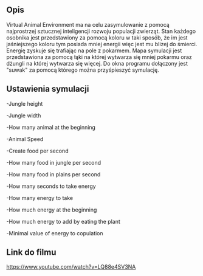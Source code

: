 ## Opis
Virtual Animal Environment ma na celu zasymulowanie z pomocą najprostrzej sztucznej inteligencji rozwoju populacji zwierząt.
Stan każdego osobnika jest przedstawiony za pomocą koloru w taki sposób, że im jest jaśniejszego koloru tym posiada mniej energii więc jest mu blizej do śmierci. 
Energię zyskuje się trafiając na pole z pokarmem.
Mapa symulacji jest przedstawiona za pomocą łąki na której wytwarza się mniej pokarmu oraz dżungli na której wytwarza się więcej.
Do okna programu dołączony jest "suwak" za pomocą którego można przyśpieszyć symulację.
## Ustawienia symulacji
-Jungle height

-Jungle width

-How many animal at the beginning   

-Animal Speed

-Create food per second

-How many food in jungle per second

-How many food in plains per second

-How many seconds to take energy

-How many energy to take

-How much energy at the beginning

-How much energy to add by eating the plant

-Minimal value of energy to copulation
## Link do filmu
https://www.youtube.com/watch?v=LQ88e4SV3NA
